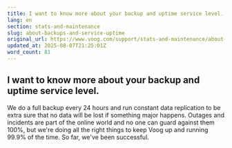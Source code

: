 ```yaml
---
title: I want to know more about your backup and uptime service level.
lang: en
section: stats-and-maintenance
slug: about-backups-and-service-uptime
original_url: https://www.voog.com/support/stats-and-maintenance/about-backups-and-service-uptime
updated_at: 2025-08-07T21:25:01Z
word_count: 81
---
```

## I want to know more about your backup and uptime service level.

We do a full backup every 24 hours and run constant data replication to be extra sure that no data will be lost if something major happens. Outages and incidents are part of the online world and no one can guard against them 100%, but we're doing all the right things to keep Voog up and running 99.9% of the time. So far, we've been successful.
